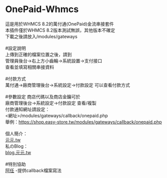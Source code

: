 # OnePaid-Whmcs
這是用於WHMCS 8.2的萬付通(OnePaid)金流串接套件<br>
本插件僅於WHMCS 8.2版本測試無誤，其他版本不確定<br>
下載之後請放入/modules/gateways<br>
<br>
#設定說明<br>
上傳到正確的檔案位置之後，請到<br>
管理員後台->右上方小齒輪->系統設置->支付接口<br>
查看並填寫相關串接資料<br>
<br>
#付款方式<br>
萬付通->廠商管理後台->系統設定->付款設定 可以查看付款方式<br>
<br>
#參數設定
商店代碼以及商店金鑰可於 <br>
廠商管理後台->系統設定->付款設定 查看/複製<br>
付款通知網址請設定：<br>
<網址>/modules/gateways/callback/onepaid.php  <br>
舉例：https://shop.easy-store.tw/modules/gateways/callback/onepaid.php <br>
<br>
個人簡介：<br>
<a href="https://xn--z4qa.tw/">元元.tw</a><br>
私のBlog：<br>
<a href="https://blog.xn--z4qa.tw/">blog.元元.tw</a><br>
<br>
#特別協助<br>
<a href="https://github.com/haer0248">阿任</a> -提供callback檔案寫法
